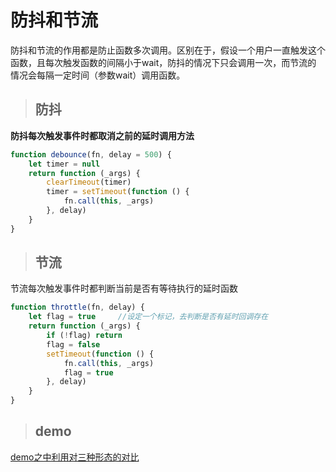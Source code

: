 # 防抖和节流

防抖和节流的作用都是防止函数多次调用。区别在于，假设一个用户一直触发这个函数，且每次触发函数的间隔小于wait，防抖的情况下只会调用一次，而节流的 情况会每隔一定时间（参数wait）调用函数。
> ## 防抖
__防抖每次触发事件时都取消之前的延时调用方法__

```javascript
function debounce(fn, delay = 500) {
    let timer = null
    return function (_args) {
        clearTimeout(timer)
        timer = setTimeout(function () {
            fn.call(this, _args)
        }, delay)
    }
}
```

> ## 节流
节流每次触发事件时都判断当前是否有等待执行的延时函数
```javascript
function throttle(fn, delay) {
    let flag = true     //设定一个标记，去判断是否有延时回调存在
    return function (_args) {
        if (!flag) return
        flag = false
        setTimeout(function () {
            fn.call(this, _args)
            flag = true
        }, delay)
    }
}
```
> ## demo
[demo之中利用对三种形态的对比](https://github.com/Linnnsybaba/javascript-/blob/master/javascript/%E9%98%B2%E6%8A%96%E5%92%8C%E8%8A%82%E6%B5%81/index.html)
